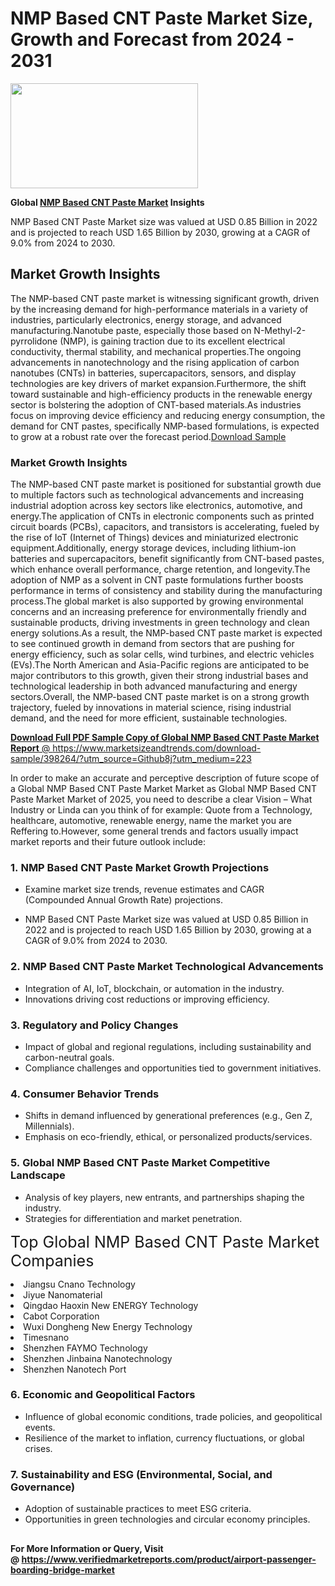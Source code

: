 <H1>NMP Based CNT Paste Market Size, Growth and Forecast from 2024 - 2031</H1><img class="aligncenter size-medium wp-image-584254" src="https://thirdeyenews.in/wp-content/uploads/2024/09/Global-Market-Research-300x168.jpeg" alt="" width="300" height="168" /><p><strong>Global&nbsp;<a href="https://www.marketsizeandtrends.com/download-sample/398264/?utm_source=Github8j?utm_medium=223">NMP Based CNT Paste Market</a> Insights</strong></p><p>NMP Based CNT Paste Market size was valued at USD 0.85 Billion in 2022 and is projected to reach USD 1.65 Billion by 2030, growing at a CAGR of 9.0% from 2024 to 2030.</p><p><h2>Market Growth Insights</h2> The NMP-based CNT paste market is witnessing significant growth, driven by the increasing demand for high-performance materials in a variety of industries, particularly electronics, energy storage, and advanced manufacturing.Nanotube paste, especially those based on N-Methyl-2-pyrrolidone (NMP), is gaining traction due to its excellent electrical conductivity, thermal stability, and mechanical properties.The ongoing advancements in nanotechnology and the rising application of carbon nanotubes (CNTs) in batteries, supercapacitors, sensors, and display technologies are key drivers of market expansion.Furthermore, the shift toward sustainable and high-efficiency products in the renewable energy sector is bolstering the adoption of CNT-based materials.As industries focus on improving device efficiency and reducing energy consumption, the demand for CNT pastes, specifically NMP-based formulations, is expected to grow at a robust rate over the forecast period.<a href="#">Download Sample</a> <h3>Market Growth Insights</h3> The NMP-based CNT paste market is positioned for substantial growth due to multiple factors such as technological advancements and increasing industrial adoption across key sectors like electronics, automotive, and energy.The application of CNTs in electronic components such as printed circuit boards (PCBs), capacitors, and transistors is accelerating, fueled by the rise of IoT (Internet of Things) devices and miniaturized electronic equipment.Additionally, energy storage devices, including lithium-ion batteries and supercapacitors, benefit significantly from CNT-based pastes, which enhance overall performance, charge retention, and longevity.The adoption of NMP as a solvent in CNT paste formulations further boosts performance in terms of consistency and stability during the manufacturing process.The global market is also supported by growing environmental concerns and an increasing preference for environmentally friendly and sustainable products, driving investments in green technology and clean energy solutions.As a result, the NMP-based CNT paste market is expected to see continued growth in demand from sectors that are pushing for energy efficiency, such as solar cells, wind turbines, and electric vehicles (EVs).The North American and Asia-Pacific regions are anticipated to be major contributors to this growth, given their strong industrial bases and technological leadership in both advanced manufacturing and energy sectors.Overall, the NMP-based CNT paste market is on a strong growth trajectory, fueled by innovations in material science, rising industrial demand, and the need for more efficient, sustainable technologies.<a href="#"></p><p><span class=""><strong>Download Full PDF Sample Copy of Global NMP Based CNT Paste Market Report</strong> @ <a href="https://www.marketsizeandtrends.com/download-sample/398264/?utm_source=Github8j?utm_medium=223" target="_blank">https://www.marketsizeandtrends.com/download-sample/398264/?utm_source=Github8j?utm_medium=223</a></span></p><p>In order to make an accurate and perceptive description of future scope of a Global&nbsp;NMP Based CNT Paste Market Market as Global&nbsp;NMP Based CNT Paste Market Market of 2025, you need to describe a clear Vision &ndash; What Industry or Linda can you think of for example: Quote from a Technology, healthcare, automotive, renewable energy, name the market you are Reffering to.However, some general trends and factors usually impact market reports and their future outlook include:</p><h3>1.&nbsp;<strong>NMP Based CNT Paste Market Growth Projections</strong></h3><ul><li>Examine market size trends, revenue estimates and CAGR (Compounded Annual Growth Rate) projections.</li><li><p>NMP Based CNT Paste Market size was valued at USD 0.85 Billion in 2022 and is projected to reach USD 1.65 Billion by 2030, growing at a CAGR of 9.0% from 2024 to 2030.</p></li></ul><h3>2.&nbsp;<strong>NMP Based CNT Paste Market Technological Advancements</strong></h3><ul><li>Integration of AI, IoT, blockchain, or automation in the industry.</li><li>Innovations driving cost reductions or improving efficiency.</li></ul><h3>3.&nbsp;<strong>Regulatory and Policy Changes</strong></h3><ul><li>Impact of global and regional regulations, including sustainability and carbon-neutral goals.</li><li>Compliance challenges and opportunities tied to government initiatives.</li></ul><h3>4.&nbsp;<strong>Consumer Behavior Trends</strong></h3><ul><li>Shifts in demand influenced by generational preferences (e.g., Gen Z, Millennials).</li><li>Emphasis on eco-friendly, ethical, or personalized products/services.</li></ul><h3>5.&nbsp;<strong>Global NMP Based CNT Paste Market Competitive Landscape</strong></h3><ul><li>Analysis of key players, new entrants, and partnerships shaping the industry.</li><li>Strategies for differentiation and market penetration.</li></ul><p data-pm-slice="1 1 []"><span style="color: inherit; font-family: inherit; font-size: 25px;">Top Global NMP Based CNT Paste Market Companies</span></p><div class="" data-test-id=""><p><li>Jiangsu Cnano Technology</li><li> Jiyue Nanomaterial</li><li> Qingdao Haoxin New ENERGY Technology</li><li> Cabot Corporation</li><li> Wuxi Dongheng New Energy Technology</li><li> Timesnano</li><li> Shenzhen FAYMO Technology</li><li> Shenzhen Jinbaina Nanotechnology</li><li> Shenzhen Nanotech Port</li></p></div><h3>6.&nbsp;<strong>Economic and Geopolitical Factors</strong></h3><ul><li>Influence of global economic conditions, trade policies, and geopolitical events.</li><li>Resilience of the market to inflation, currency fluctuations, or global crises.</li></ul><h3>7.&nbsp;<strong>Sustainability and ESG (Environmental, Social, and Governance)</strong></h3><ul><li>Adoption of sustainable practices to meet ESG criteria.</li><li>Opportunities in green technologies and circular economy principles.</li></ul><h2><strong style="font-size: 14px;">For More Information or Query, Visit @&nbsp;</strong><a style="background-color: #ffffff; font-size: 14px;" href="https://www.marketsizeandtrends.com/report/nmp-based-cnt-paste-market/" target="_blank">https://www.verifiedmarketreports.com/product/airport-passenger-boarding-bridge-market</a></h2>